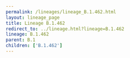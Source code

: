```yaml
---
permalink: /lineages/lineage_B.1.462.html
layout: lineage_page
title: Lineage B.1.462
redirect_to: ../lineage.html?lineage=B.1.462
lineage: B.1.462
parent: B.1
children: ['B.1.462']
---
```

